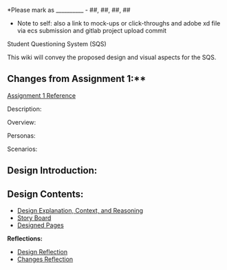 *Please mark as __________ - ##, ##, ##, ##
* Note to self: also a link to mock-ups or click-throughs and adobe xd file via ecs submission and gitlab project upload commit

Student Questioning System (SQS)

This wiki will convey the proposed design and visual aspects for the SQS. 

## Changes from Assignment 1:**

[Assignment 1 Reference](https://gitlab.ecs.vuw.ac.nz/andrewelli/swen-303/-/wikis/Assignment-1-Home)

Description:

Overview:

Personas:

Scenarios:

## Design Introduction:

## Design Contents:

*  [Design Explanation, Context, and Reasoning](https://gitlab.ecs.vuw.ac.nz/andrewelli/swen-303/-/wikis/Design/Design-Explanation)
*  [Story Board](https://gitlab.ecs.vuw.ac.nz/andrewelli/swen-303/-/wikis/Design/Story-Board)
*  [Designed Pages](https://gitlab.ecs.vuw.ac.nz/andrewelli/swen-303/-/wikis/Design/Designed-Pages)


**Reflections:**
*  [Design Reflection](https://gitlab.ecs.vuw.ac.nz/andrewelli/swen-303/-/wikis/Reflections/Design-Reflection)
*  [Changes Reflection](https://gitlab.ecs.vuw.ac.nz/andrewelli/swen-303/-/wikis/Reflections/Changes-Reflection)